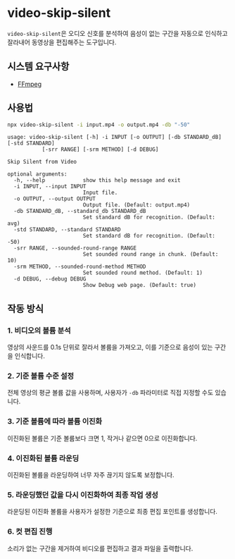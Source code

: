 # video-skip-silent

`video-skip-silent`은 오디오 신호를 분석하여 음성이 없는 구간을 자동으로 인식하고 잘라내어 동영상을 편집해주는 도구입니다.

## 시스템 요구사항

- [FFmpeg](https://www.ffmpeg.org/)

## 사용법

```bash
npx video-skip-silent -i input.mp4 -o output.mp4 -db "-50"
```

```text
usage: video-skip-silent [-h] -i INPUT [-o OUTPUT] [-db STANDARD_dB] [-std STANDARD]
           [-srr RANGE] [-srm METHOD] [-d DEBUG]

Skip Silent from Video

optional arguments:
  -h, --help            show this help message and exit
  -i INPUT, --input INPUT
                        Input file.
  -o OUTPUT, --output OUTPUT
                        Output file. (Default: output.mp4)
  -db STANDARD_dB, --standard_db STANDARD_dB
                        Set standard dB for recognition. (Default: avg)
  -std STANDARD, --standard STANDARD
                        Set standard dB for recognition. (Default: -50)
  -srr RANGE, --sounded-round-range RANGE
                        Set sounded round range in chunk. (Default: 10)
  -srm METHOD, --sounded-round-method METHOD
                        Set sounded round method. (Default: 1)
  -d DEBUG, --debug DEBUG
                        Show Debug web page. (Default: true)
```

## 작동 방식

### 1. 비디오의 볼륨 분석

영상의 사운드를 0.1s 단위로 잘라서 볼륨을 가져오고, 이를 기준으로 음성이 있는 구간을 인식합니다.

### 2. 기준 볼륨 수준 설정

전체 영상의 평균 볼륨 값을 사용하며, 사용자가 `-db` 파라미터로 직접 지정할 수도 있습니다.

### 3. 기준 볼륨에 따라 볼륨 이진화

이진화된 볼륨은 기준 볼륨보다 크면 1, 작거나 같으면 0으로 이진화합니다.

### 4. 이진화된 볼륨 라운딩

이진화된 볼륨을 라운딩하여 너무 자주 끊기지 않도록 보정합니다.

### 5. 라운딩했던 값을 다시 이진화하여 최종 작업 생성

라운딩된 이진화 볼륨을 사용자가 설정한 기준으로 최종 편집 포인트를 생성합니다.

### 6. 컷 편집 진행

소리가 없는 구간을 제거하여 비디오를 편집하고 결과 파일을 출력합니다.
